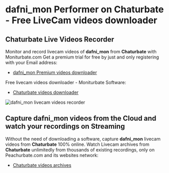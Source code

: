 # dafni_mon Performer on Chaturbate - Free LiveCam videos downloader

## Chaturbate Live Videos Recorder

Monitor and record livecam videos of **dafni_mon** from **Chaturbate** with Moniturbate.com
Get a premium trial for free by just and only registering with your Email address:
* [dafni_mon Premium videos downloader](https://moniturbate.com/request-demo-licence-key.html)

Free livecam videos downloader - Moniturbate Software:
* [Chaturbate videos downloader](https://moniturbate.com/moniturbate-download-software.html)

![dafni_mon livecam videos recorder](https://peachurnet.com/templates/moniturbate-software.png)


## Capture dafni_mon videos from the Cloud and watch your recordings on Streaming

Without the need of downloading a software, capture **dafni_mon** livecam videos from **Chaturbate** 100% online.
Watch Livecam archives from **Chaturbate** unlimitedly from thousands of existing recordings, only on Peachurbate.com and its websites network:
* [Chaturbate videos archives](https://peachurnet.com/)